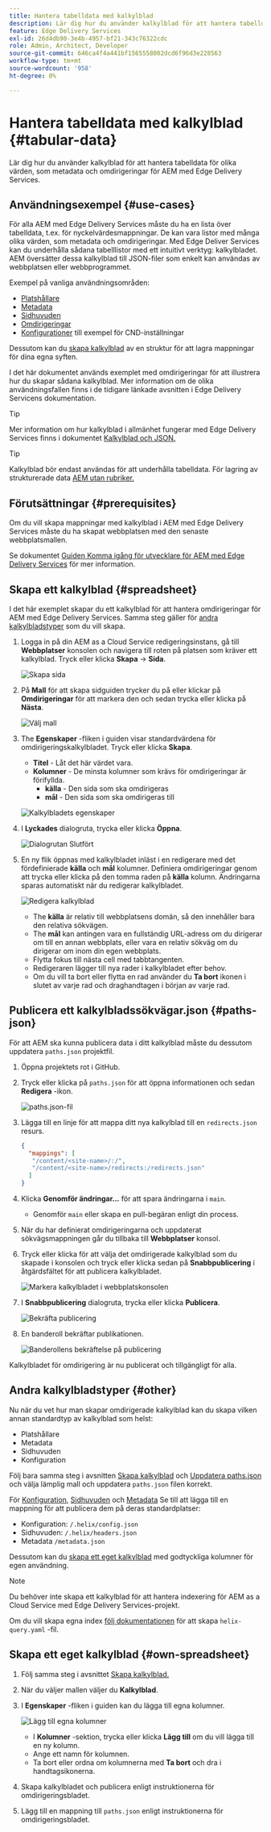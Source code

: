 ```yaml
---
title: Hantera tabelldata med kalkylblad
description: Lär dig hur du använder kalkylblad för att hantera tabelldata för olika värden, som metadata och omdirigeringar för AEM med Edge Delivery Services.
feature: Edge Delivery Services
exl-id: 26d4db90-3e4b-4957-bf21-343c76322cdc
role: Admin, Architect, Developer
source-git-commit: 646ca4f4a441bf1565558002dcd6f96d3e228563
workflow-type: tm+mt
source-wordcount: '958'
ht-degree: 0%

---
```



# Hantera tabelldata med kalkylblad {#tabular-data}

Lär dig hur du använder kalkylblad för att hantera tabelldata för olika värden, som metadata och omdirigeringar för AEM med Edge Delivery Services.

## Användningsexempel {#use-cases}

För alla AEM med Edge Delivery Services måste du ha en lista över tabelldata, t.ex. för nyckelvärdesmappningar. De kan vara listor med många olika värden, som metadata och omdirigeringar. Med Edge Deliver Services kan du underhålla sådana tabelllistor med ett intuitivt verktyg: kalkylbladet. AEM översätter dessa kalkylblad till JSON-filer som enkelt kan användas av webbplatsen eller webbprogrammet.

Exempel på vanliga användningsområden:

* [Platshållare](/help/edge/docs/placeholders.md)
* [Metadata](/help/edge/docs/bulk-metadata.md)
* [Sidhuvuden](/help/edge/docs/custom-headers.md)
* [Omdirigeringar](/help/edge/docs/redirects.md)
* [Konfigurationer](/help/edge/docs/setup-byo-cdn-push-invalidation.md) till exempel för CND-inställningar

Dessutom kan du [skapa kalkylblad](#own-spreadsheet) av en struktur för att lagra mappningar för dina egna syften.

I det här dokumentet används exemplet med omdirigeringar för att illustrera hur du skapar sådana kalkylblad. Mer information om de olika användningsfallen finns i de tidigare länkade avsnitten i Edge Delivery Servicens dokumentation.

>[!TIP]
>
>Mer information om hur kalkylblad i allmänhet fungerar med Edge Delivery Services finns i dokumentet [Kalkylblad och JSON.](/help/edge/developer/spreadsheets.md)

>[!TIP]
>
>Kalkylblad bör endast användas för att underhålla tabelldata. För lagring av strukturerade data [AEM utan rubriker.](/help/headless/introduction.md)

## Förutsättningar {#prerequisites}

Om du vill skapa mappningar med kalkylblad i AEM med Edge Delivery Services måste du ha skapat webbplatsen med den senaste webbplatsmallen.

Se dokumentet [Guiden Komma igång för utvecklare för AEM med Edge Delivery Services](/help/edge/aem-authoring/edge-dev-getting-started.md) för mer information.

## Skapa ett kalkylblad {#spreadsheet}

I det här exemplet skapar du ett kalkylblad för att hantera omdirigeringar för AEM med Edge Delivery Services. Samma steg gäller för [andra kalkylbladstyper](#other) som du vill skapa.

1. Logga in på din AEM as a Cloud Service redigeringsinstans, gå till **Webbplatser** konsolen och navigera till roten på platsen som kräver ett kalkylblad. Tryck eller klicka **Skapa** -> **Sida**.

   ![Skapa sida](assets/tabular-data/tabular-data-create-page.png)

1. På **Mall** för att skapa sidguiden trycker du på eller klickar på **Omdirigeringar** för att markera den och sedan trycka eller klicka på **Nästa**.

   ![Välj mall](assets/tabular-data/tabular-data-create-page-teamplate-redirects.png)

1. The **Egenskaper** -fliken i guiden visar standardvärdena för omdirigeringskalkylbladet. Tryck eller klicka **Skapa**.

   * **Titel** - Låt det här värdet vara.
   * **Kolumner** - De minsta kolumner som krävs för omdirigeringar är förifyllda.
      * **källa** - Den sida som ska omdirigeras
      * **mål** - Den sida som ska omdirigeras till

   ![Kalkylbladets egenskaper](assets/tabular-data/tabular-data-create-page-properties-redirects.png)

1. I **Lyckades** dialogruta, trycka eller klicka **Öppna**.

   ![Dialogrutan Slutfört](assets/tabular-data/tabular-data-success.png)

1. En ny flik öppnas med kalkylbladet inläst i en redigerare med det fördefinierade **källa** och **mål** kolumner. Definiera omdirigeringar genom att trycka eller klicka på den tomma raden på **källa** kolumn. Ändringarna sparas automatiskt när du redigerar kalkylbladet.

   ![Redigera kalkylblad](assets/tabular-data/tabular-data-edit-redirects.png)

   * The **källa** är relativ till webbplatsens domän, så den innehåller bara den relativa sökvägen.
   * The **mål** kan antingen vara en fullständig URL-adress om du dirigerar om till en annan webbplats, eller vara en relativ sökväg om du dirigerar om inom din egen webbplats.
   * Flytta fokus till nästa cell med tabbtangenten.
   * Redigeraren lägger till nya rader i kalkylbladet efter behov.
   * Om du vill ta bort eller flytta en rad använder du **Ta bort** ikonen i slutet av varje rad och draghandtagen i början av varje rad.

## Publicera ett kalkylbladssökvägar.json {#paths-json}

För att AEM ska kunna publicera data i ditt kalkylblad måste du dessutom uppdatera `paths.json` projektfil.

1. Öppna projektets rot i GitHub.

1. Tryck eller klicka på `paths.json` för att öppna informationen och sedan **Redigera** -ikon.

   ![paths.json-fil](assets/tabular-data/tabular-data-paths-json.png)

1. Lägga till en linje för att mappa ditt nya kalkylblad till en `redirects.json` resurs.

   ```json
   {
     "mappings": [
      "/content/<site-name>/:/",
      "/content/<site-name>/redirects:/redirects.json"
     ]
   }
   ```

1. Klicka **Genomför ändringar...** för att spara ändringarna i `main`.

   * Genomför `main` eller skapa en pull-begäran enligt din process.

1. När du har definierat omdirigeringarna och uppdaterat sökvägsmappningen går du tillbaka till **Webbplatser** konsol.

1. Tryck eller klicka för att välja det omdirigerade kalkylblad som du skapade i konsolen och tryck eller klicka sedan på **Snabbpublicering** i åtgärdsfältet för att publicera kalkylbladet.

   ![Markera kalkylbladet i webbplatskonsolen](assets/tabular-data/tabular-data-select-publish.png)

1. I **Snabbpublicering** dialogruta, trycka eller klicka **Publicera**.

   ![Bekräfta publicering](assets/tabular-data/tabular-data-quick-publish.png)

1. En banderoll bekräftar publikationen.

   ![Banderollens bekräftelse på publicering](assets/tabular-data/tabular-data-publish-banner.png)

Kalkylbladet för omdirigering är nu publicerat och tillgängligt för alla.

## Andra kalkylbladstyper {#other}

Nu när du vet hur man skapar omdirigerade kalkylblad kan du skapa vilken annan standardtyp av kalkylblad som helst:

* Platshållare
* Metadata
* Sidhuvuden
* Konfiguration

Följ bara samma steg i avsnitten [Skapa kalkylblad](#spreadsheet) och [Uppdatera paths.json](#paths-json) och välja lämplig mall och uppdatera `paths.json` filen korrekt.

För [Konfiguration](https://www.aem.live/docs/configuration), [Sidhuvuden](https://www.aem.live/docs/custom-headers) och [Metadata](https://www.aem.live/docs/bulk-metadata) Se till att lägga till en mappning för att publicera dem på deras standardplatser:

* Konfiguration: `/.helix/config.json`
* Sidhuvuden: `/.helix/headers.json`
* Metadata `/metadata.json`

Dessutom kan du [skapa ett eget kalkylblad](#own-spreadsheet) med godtyckliga kolumner för egen användning.

>[!NOTE]
>
>Du behöver inte skapa ett kalkylblad för att hantera indexering för AEM as a Cloud Service med Edge Delivery Services-projekt.
>
>Om du vill skapa egna index [följ dokumentationen](https://www.aem.live/developer/indexing#setting-up-more-index-configurations) för att skapa `helix-query.yaml` -fil.

## Skapa ett eget kalkylblad {#own-spreadsheet}

1. Följ samma steg i avsnittet [Skapa kalkylblad.](#spreadsheet)

1. När du väljer mallen väljer du **Kalkylblad**.

1. I **Egenskaper** -fliken i guiden kan du lägga till egna kolumner.

   ![Lägg till egna kolumner](assets/tabular-data/tabular-data-own-spreadsheet.png)

   * I **Kolumner** -sektion, trycka eller klicka **Lägg till** om du vill lägga till en ny kolumn.
   * Ange ett namn för kolumnen.
   * Ta bort eller ordna om kolumnerna med **Ta bort** och dra i handtagsikonerna.

1. Skapa kalkylbladet och publicera enligt instruktionerna för omdirigeringsbladet.

1. Lägg till en mappning till `paths.json` enligt instruktionerna för omdirigeringsbladet.

